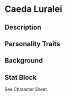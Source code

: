 # Caeda Luralei
## Description
 
## Personality Traits

## Background

## Stat Block
See Character Sheet.

